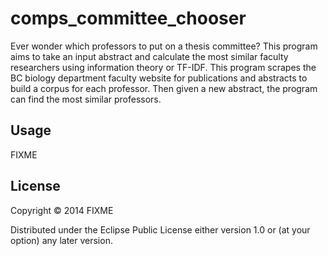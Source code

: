 # comps_committee_chooser

Ever wonder which professors to put on a thesis committee? This
program aims to take an input abstract and calculate the most similar
faculty researchers using information theory or TF-IDF. This program
scrapes the BC biology department faculty website for
publications and abstracts to build a corpus for each professor. Then
given a new abstract, the program can find the most similar
professors.

## Usage

FIXME

## License

Copyright © 2014 FIXME

Distributed under the Eclipse Public License either version 1.0 or (at
your option) any later version.
